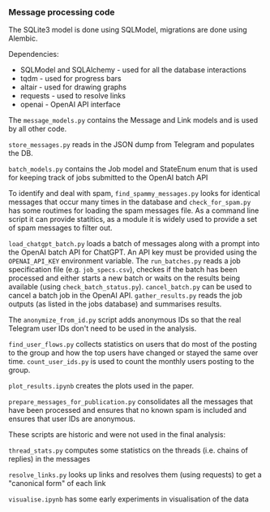 ### Message processing code

The SQLite3 model is done using SQLModel, migrations are done using Alembic.

Dependencies:
* SQLModel and SQLAlchemy - used for all the database interactions
* tqdm - used for progress bars
* altair - used for drawing graphs
* requests - used to resolve links
* openai - OpenAI API interface

The `message_models.py` contains the Message and Link models and is used by all other code.

`store_messages.py` reads in the JSON dump from Telegram and populates the DB.

`batch_models.py` contains the Job model and StateEnum enum that is used for keeping track of jobs submitted to the OpenAI batch API

To identify and deal with spam, `find_spammy_messages.py` looks for identical messages that occur many times in the database and
`check_for_spam.py` has some routimes for loading the spam messages file. As a command line script it can provide statitics, as a module it is widely used to provide a set of spam messages to filter out.

`load_chatgpt_batch.py` loads a batch of messages along with a prompt into the OpenAI batch API for ChatGPT. An API key must be provided using the `OPENAI_API_KEY` environment variable. The `run_batches.py` reads a job specification file (e.g. `job_specs.csv`),
checkes if the batch has been processed and either starts a new batch or waits on the results being available (using `check_batch_status.py`). `cancel_batch.py` can be used to cancel a batch job in the OpenAI API. `gather_results.py` reads the job outputs (as listed in the jobs database) and summarises results.

The `anonymize_from_id.py` script adds anonymous IDs so that the real Telegram user IDs don't need to be used in the analysis.

`find_user_flows.py` collects statistics on users that do most of the posting to the group and how the top users have changed or stayed the same over time. `count_user_ids.py` is used to count the monthly users posting to the group.

`plot_results.ipynb` creates the plots used in the paper.

`prepare_messages_for_publication.py` consolidates all the messages that have been processed and ensures that no known spam is included and ensures that user IDs are anonymous.

These scripts are historic and were not used in the final analysis:

`thread_stats.py` computes some statistics on the threads (i.e. chains of replies) in the messages

`resolve_links.py` looks up links and resolves them (using requests) to get a "canonical form" of each link

`visualise.ipynb` has some early experiments in visualisation of the data

